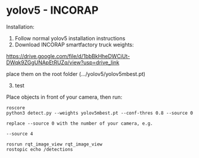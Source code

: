 # yolov5 - INCORAP

Installation:

1) Follow normal yolov5 installation instructions
2) Download INCORAP smartfactory truck weights:

https://drive.google.com/file/d/1bbBkHheDWCiUt-DWqk9ZGgUNApEtRUZq/view?usp=drive_link

place them on the root folder (.../yolov5/yolov5mbest.pt)

3) test

Place objects in front of your camera, then run:

    roscore
    python3 detect.py --weights yolov5mbest.pt --conf-thres 0.8 --source 0

    replace --source 0 with the number of your camera, e.g.

    --source 4

    rosrun rqt_image_view rqt_image_view
    rostopic echo /detections

